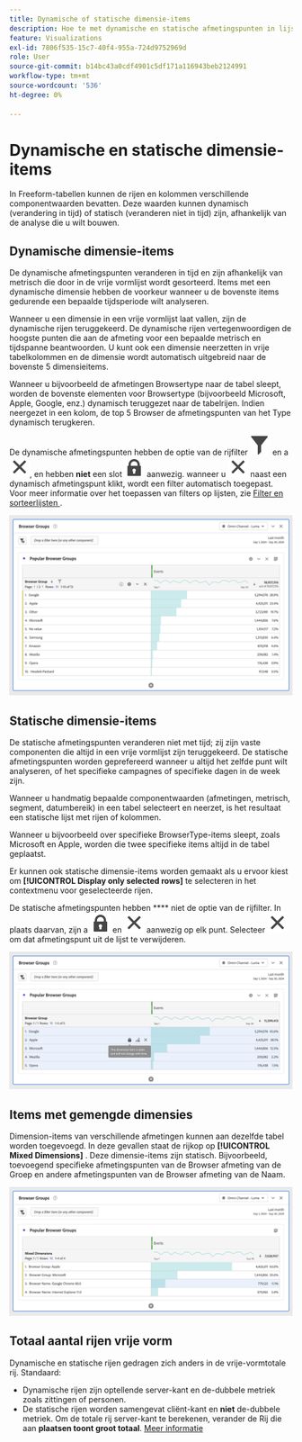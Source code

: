```yaml
---
title: Dynamische of statische dimensie-items
description: Hoe te met dynamische en statische afmetingspunten in lijsten in wisselwerking staan
feature: Visualizations
exl-id: 7806f535-15c7-40f4-955a-724d9752969d
role: User
source-git-commit: b14bc43a0cdf4901c5df171a116943beb2124991
workflow-type: tm+mt
source-wordcount: '536'
ht-degree: 0%

---
```


# Dynamische en statische dimensie-items

In Freeform-tabellen kunnen de rijen en kolommen verschillende componentwaarden bevatten. Deze waarden kunnen dynamisch (verandering in tijd) of statisch (veranderen niet in tijd) zijn, afhankelijk van de analyse die u wilt bouwen.

## Dynamische dimensie-items

De dynamische afmetingspunten veranderen in tijd en zijn afhankelijk van metrisch die door in de vrije vormlijst wordt gesorteerd. Items met een dynamische dimensie hebben de voorkeur wanneer u de bovenste items gedurende een bepaalde tijdsperiode wilt analyseren.

Wanneer u een dimensie in een vrije vormlijst laat vallen, zijn de dynamische rijen teruggekeerd. De dynamische rijen vertegenwoordigen de hoogste punten die aan de afmeting voor een bepaalde metrisch en tijdspanne beantwoorden. U kunt ook een dimensie neerzetten in vrije tabelkolommen en de dimensie wordt automatisch uitgebreid naar de bovenste 5 dimensieitems.

Wanneer u bijvoorbeeld de afmetingen Browsertype naar de tabel sleept, worden de bovenste elementen voor Browsertype (bijvoorbeeld Microsoft, Apple, Google, enz.) dynamisch teruggezet naar de tabelrijen. Indien neergezet in een kolom, de top 5 Browser de afmetingspunten van het Type dynamisch terugkeren.

De dynamische afmetingspunten hebben de optie van de rijfilter ![ Filter ](/help/assets/icons/Filter.svg) en a ![ dicht ](/help/assets/icons/Close.svg), en hebben **niet** een slot ![ LockClosed ](/help/assets/icons/LockClosed.svg) aanwezig. <!--do they have the lock icon? --> wanneer u ![ dicht ](/help/assets/icons/Close.svg) naast een dynamisch afmetingspunt klikt, wordt een filter automatisch toegepast. Voor meer informatie over het toepassen van filters op lijsten, zie [ Filter en sorteerlijsten ](/help/analysis-workspace/visualizations/freeform-table/filter-and-sort.md).


![ A Freeform Lijst die het filterpictogram benadrukt.](assets/dynamic-items.png)

## Statische dimensie-items

De statische afmetingspunten veranderen niet met tijd; zij zijn vaste componenten die altijd in een vrije vormlijst zijn teruggekeerd. De statische afmetingspunten worden geprefereerd wanneer u altijd het zelfde punt wilt analyseren, of het specifieke campagnes of specifieke dagen in de week zijn.

Wanneer u handmatig bepaalde componentwaarden (afmetingen, metrisch, segment, datumbereik) in een tabel selecteert en neerzet, is het resultaat een statische lijst met rijen of kolommen.

Wanneer u bijvoorbeeld over specifieke BrowserType-items sleept, zoals Microsoft en Apple, worden die twee specifieke items altijd in de tabel geplaatst.

Er kunnen ook statische dimensie-items worden gemaakt als u ervoor kiest om **[!UICONTROL Display only selected rows]** te selecteren in het contextmenu voor geselecteerde rijen.

De statische afmetingspunten hebben **** niet de optie van de rijfilter. In plaats daarvan, zijn a ![ LockClosed ](/help/assets/icons/LockClosed.svg) en ![ dicht ](/help/assets/icons/Close.svg) aanwezig op elk punt. Selecteer ![ dicht ](/help/assets/icons/Close.svg) om dat afmetingspunt uit de lijst te verwijderen.

![ A Freeform Lijst die de Browser Type en de rij van Microsoft met een slotpictogramnota toont: Dit afmetingspunt is statisch en zal niet met tijd veranderen.](assets/static-items.png)

## Items met gemengde dimensies

Dimension-items van verschillende afmetingen kunnen aan dezelfde tabel worden toegevoegd. In deze gevallen staat de rijkop op **[!UICONTROL Mixed Dimensions]** . Deze dimensie-items zijn statisch. Bijvoorbeeld, toevoegend specifieke afmetingspunten van de Browser afmeting van de Groep en andere afmetingspunten van de Browser afmeting van de Naam.

![ A Freeform Lijst die de Gemengde kolom van Afmetingen benadrukt.](assets/mixed-dimensions.png)

## Totaal aantal rijen vrije vorm

Dynamische en statische rijen gedragen zich anders in de vrije-vormtotale rij. Standaard:

* Dynamische rijen zijn optellende server-kant en de-dubbele metriek zoals zittingen of personen.
* De statische rijen worden samengevat cliënt-kant en **niet** de-dubbele metriek. Om de totale rij server-kant te berekenen, verander de Rij die aan **plaatsen toont groot totaal**. [Meer informatie](/help/analysis-workspace/visualizations/freeform-table/workspace-totals.md)
